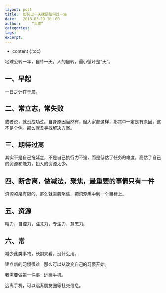```yaml
---
layout: post
title:  如何过一天就是如何过一生
date:   2018-03-29 10：00
author:     “大雨”
categories: 
tags: 
excerpt:
---
```

* content
{:toc}

地球公转一年，自转一天，人的自转，最小循环是“天”。

## 一、早起

一日之计在于晨。

## 二、常立志，常失败

或者说，就没成功过。自身原因当然有，但大家都这样，那其中一定是有原因，这不是个例。那么就去寻找解决方案。

## 三、期待过高

其实不是自己拖延症，不是自己执行力不强，而是低估了任务的难度。高估了自己的资源和能力，投入的资源太少。

## 四、断舍离，做减法，聚焦，最重要的事情只有一件

资源的是有限的，那么就需要聚焦，把资源集中到一个目标上。

## 五、资源

精力，自控力，注意力，专注力，意志力。

## 六、常

减少此类事物，长期来看，没什么用。

建立新的习惯很难，那么可以从改变自己的习惯开始。

我需要做第一件事，远离手机。

远离手机，可以远离朋友圈等社交信息。
